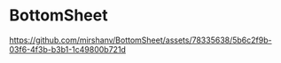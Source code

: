 # BottomSheet


https://github.com/mirshanv/BottomSheet/assets/78335638/5b6c2f9b-03f6-4f3b-b3b1-1c49800b721d


